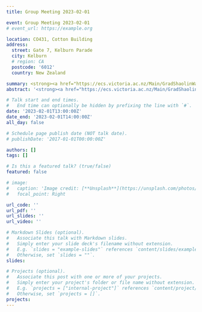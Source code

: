 ```yaml
---
title: Group Meeting 2023-02-01

event: Group Meeting 2023-02-01
# event_url: https://example.org

location: CO431, Cotton Building
address:
  street: Gate 7, Kelburn Parade
  city: Kelburn
  # region: CA
  postcode: '6012'
  country: New Zealand

summary: <strong><a href="https://ecs.victoria.ac.nz/Main/GradShaolinWang">Shaolin Wang</a></strong> will talk about explaining GP-evolved routing policies.
abstract: '<strong><a href="https://ecs.victoria.ac.nz/Main/GradShaolinWang">Shaolin Wang</a></strong> will talk about explaining GP-evolved routing policies.'

# Talk start and end times.
#   End time can optionally be hidden by prefixing the line with `#`.
date: '2023-02-01T13:00:00Z'
date_end: '2023-02-01T14:00:00Z'
all_day: false

# Schedule page publish date (NOT talk date).
# publishDate: '2017-01-01T00:00:00Z'

authors: []
tags: []

# Is this a featured talk? (true/false)
featured: false

# image:
#   caption: 'Image credit: [**Unsplash**](https://unsplash.com/photos/bzdhc5b3Bxs)'
#   focal_point: Right

url_code: ''
url_pdf: ''
url_slides: ''
url_video: ''

# Markdown Slides (optional).
#   Associate this talk with Markdown slides.
#   Simply enter your slide deck's filename without extension.
#   E.g. `slides = "example-slides"` references `content/slides/example-slides.md`.
#   Otherwise, set `slides = ""`.
slides:

# Projects (optional).
#   Associate this post with one or more of your projects.
#   Simply enter your project's folder or file name without extension.
#   E.g. `projects = ["internal-project"]` references `content/project/deep-learning/index.md`.
#   Otherwise, set `projects = []`.
projects:
---
```


<!-- Slides can be added in a few ways:

- **Create** slides using Wowchemy's [_Slides_](https://wowchemy.com/docs/managing-content/#create-slides) feature and link using `slides` parameter in the front matter of the talk file
- **Upload** an existing slide deck to `static/` and link using `url_slides` parameter in the front matter of the talk file
- **Embed** your slides (e.g. Google Slides) or presentation video on this page using [shortcodes](https://wowchemy.com/docs/writing-markdown-latex/).

Further event details, including page elements such as image galleries, can be added to the body of this page. -->
